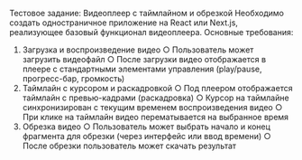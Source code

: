 Тестовое задание: Видеоплеер с таймлайном и обрезкой
Необходимо создать одностраничное приложение на React или Next.js, реализующее базовый функционал видеоплеера.
Основные требования:

1. Загрузка и воспроизведение видео
   ○ Пользователь может загрузить видеофайл ○ После загрузки видео отображается в плеере с стандартными
   элементами управления (play/pause, прогресс-бар, громкость)
2. Таймлайн с курсором и раскадровкой
   ○ Под плеером отображается таймлайн с превью-кадрами (раскадровка) ○ Курсор на таймлайне синхронизирован с текущим временем
   воспроизведения видео ○ При клике на таймлайн видео перематывается на выбранное время
3. Обрезка видео
   ○ Пользователь может выбрать начало и конец фрагмента для обрезки
   (через интерфейс или ввод времени)
   ○ После обрезки пользователь может скачать результат
